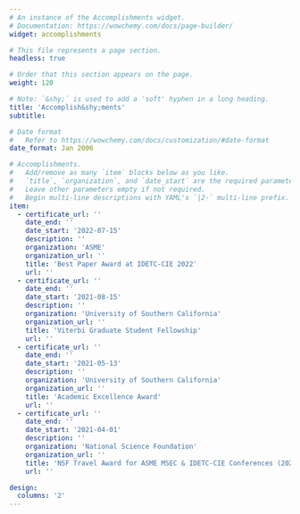 ```yaml
---
# An instance of the Accomplishments widget.
# Documentation: https://wowchemy.com/docs/page-builder/
widget: accomplishments

# This file represents a page section.
headless: true

# Order that this section appears on the page.
weight: 120

# Note: `&shy;` is used to add a 'soft' hyphen in a long heading.
title: 'Accomplish&shy;ments'
subtitle:

# Date format
#   Refer to https://wowchemy.com/docs/customization/#date-format
date_format: Jan 2006

# Accomplishments.
#   Add/remove as many `item` blocks below as you like.
#   `title`, `organization`, and `date_start` are the required parameters.
#   Leave other parameters empty if not required.
#   Begin multi-line descriptions with YAML's `|2-` multi-line prefix.
item:
  - certificate_url: ''
    date_end: ''
    date_start: '2022-07-15'
    description: ''
    organization: 'ASME'
    organization_url: ''
    title: 'Best Paper Award at IDETC-CIE 2022'
    url: ''
  - certificate_url: ''
    date_end: ''
    date_start: '2021-08-15'
    description: ''
    organization: 'University of Southern California'
    organization_url: ''
    title: 'Viterbi Graduate Student Fellowship'
    url: ''
  - certificate_url: ''
    date_end: ''
    date_start: '2021-05-13'
    description: ''
    organization: 'University of Southern California'
    organization_url: ''
    title: 'Academic Excellence Award'
    url: ''
  - certificate_url: ''
    date_end: ''
    date_start: '2021-04-01'
    description: ''
    organization: 'National Science Foundation'
    organization_url: ''
    title: 'NSF Travel Award for ASME MSEC & IDETC-CIE Conferences (2021, 2022)'
    url: ''

design:
  columns: '2'
---
```

